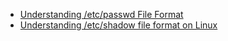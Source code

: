 
* [Understanding /etc/passwd File Format](https://www.cyberciti.biz/faq/understanding-etcpasswd-file-format/)
* [Understanding /etc/shadow file format on Linux](https://www.cyberciti.biz/faq/understanding-etcshadow-file/)
